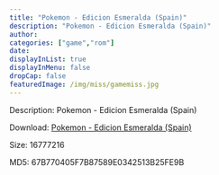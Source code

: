 ```yaml
---
title: "Pokemon - Edicion Esmeralda (Spain)"
description: "Pokemon - Edicion Esmeralda (Spain)"
author: 
categories: ["game","rom"]
date: 
displayInList: true
displayInMenu: false
dropCap: false
featuredImage: /img/miss/gamemiss.jpg
---
```


Description: Pokemon - Edicion Esmeralda (Spain)

Download: <a style="text-decoration:underline;" href="https://mega.nz/#!6KYgwCxB!Xia35pz-sPkZbWsaQD8Ba_3W7gNkovpPM4bFOR7xUhs" target = "_blank" rel = "nofollow" > Pokemon - Edicion Esmeralda (Spain)</a>

Size: 16777216

MD5: 67B770405F7B87589E0342513B25FE9B

